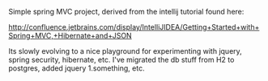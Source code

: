 Simple spring MVC project, derived from the intellij tutorial found here:

http://confluence.jetbrains.com/display/IntelliJIDEA/Getting+Started+with+Spring+MVC,+Hibernate+and+JSON

Its slowly evolving to a nice playground for experimenting with jquery, spring security, hibernate, etc.  I've migrated
the db stuff from H2 to postgres, added jquery 1.something, etc.
